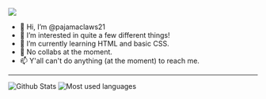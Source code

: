 ![](https://komarev.com/ghpvc/?username=pajamaclaws21)

- 👋 Hi, I’m @pajamaclaws21
- 👀 I’m interested in quite a few different things!
- 🌱 I’m currently learning HTML and basic CSS.
- 💞️ No collabs at the moment.
- 📫 Y'all can't do anything (at the moment) to reach me.
<hr>

<!---
pajamaclaws21/pajamaclaws21 is a ✨ special ✨ repository because its `README.md` (this file) appears on your GitHub profile.
You can click the Preview link to take a look at your changes.
--->

![Github Stats](https://github-readme-stats.vercel.app/api?username=pajamaclaws21&count_private=true&theme=dracula&show_icons=true&include_all_commits=true)
![Most used languages](https://github-readme-stats.vercel.app/api/top-langs?username=pajamaclaws21&theme=dracula) 
